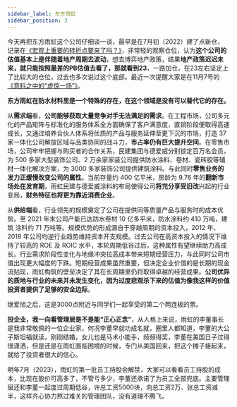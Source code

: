 ```yaml
---
sidebar_label: 东方雨虹
sidebar_position: 3
---
```


今天再把东方雨虹这个公司仔细谈一谈，最早是在7月初（2022）建了点新仓，记录在[《宏观上重要的转折点要来了吗？》](https://mp.weixin.qq.com/s?__biz=Mzg3MDc4OTQyNA==&mid=2247483998&idx=1&sn=f02a170d43ff5d6bf6fdd36e7c3bcc42&chksm=ce893a01f9feb31792690874123a6cc5221b807b66fda9e872c87c38c4bdefe31f7cd66fa156&scene=21#wechat_redirect)，非常轻的观察仓位，认为**这个公司的估值基本上是伴随着地产周期去波动**，想去博弈地产政策，结果**地产政策迟迟未来，就只能按照最差的PB估值去看了，那就看到23**，一路加仓，在23左右坚定上了比较大的仓位，过去也多次说过这个底部。最近一次提醒大家是在11月7号的[《意料之中的“虚惊一场”》](https://mp.weixin.qq.com/s?__biz=Mzg3MDc4OTQyNA==&mid=2247484755&idx=1&sn=994f5b009ac39d019adf4fb4933cb655&chksm=ce893d0cf9feb41aceb63f924084d9530bff589b32448e6117ce5d5f9023c58893d155d729e3&scene=21#wechat_redirect)。

**东方雨虹在防水材料里是一个特殊的存在，在这个领域是没有可以替代它的存在。**

从**需求端**看，**公司能够获取大量竞争对手无法满足的需求**。在工程市场，公司多元化的产品矩阵与标准化的服务体系全方面确保了客户满意度，直销阶段便取得高速 成长，又通过培养合伙人体系将优质的产品与服务延伸至更下沉的市场，打造 37 家一体化公司解放区域与品类协同的战斗力，**市占率仍有巨大提升空间**。在零售市场，公司牢牢把握与购买者的合作关系，民建集团与德爱威分别锁定百万名会员，为 500 多家大型装饰公司、2 万余家家装公司提供防水涂料、卷材、瓷砖胶等辅材一体化解决方案，为 3000 多家装饰公司提供建筑涂料。与此同时**零售业务的发力正缓慢改变公司的属性**。当前存量约 400 亿平米，房龄为 9.76 年的**翻新市场处在发育期**，雨虹民建与德爱威涂料的布局使得公司**将充分享受旧改**兴起的行业变局，**财务特征也将更为靠近消费企业**。 

从**供给端**看，行业领先的规模奠定了公司在提供同等质量产品与服务时的成本优势。至 2021 年末公司产能已达防水卷材 10 亿多平米，防水涂料约 410 万吨，建筑 涂料约 71 万吨等。规模优势的形成源自于穿越周期的资本投入，2012 年、2018 年公司均逆行业趋势维持资本开支规模。过去公司在高资本投入的情况下维持了较高的 ROE 及 ROIC 水平，本轮周期低谷过后，这种属性有望继续助力高成长。行业需求阶段性变化与地缘冲突拉高成本带来短期经营压力，与此同时公司市值出现更大幅度的下跌。短期经营成果虽然重要，但决定企业价值的是长期的现金流贴现，雨虹构筑的壁垒决定了其在长周期里仍将取得卓越的经营成果。**公司优异的质地与行业的未来并未发生变化，因为过度悲观杀下来的估值为像我这样的价值投资者提供了足够的安全边际**。

继爱旭之后，这是3000点附近与同学们一起享受的第二个两连板的票。

**投企业，我一向看管理层是不是能“正心正念”**，从人格上来说，雨虹的李董事长是我非常敬佩的一位企业家，何况李董早就功成名就，圈里人都知道，李董的大公子斯坦福就读，刚刚结婚，女儿也是马术小能手，频频得奖，李董在美国日子过得很潇洒，但是还是在雨虹面临困境的时候，专门从美国回来，把这个摊子接起来，就给了投资者很大的信心。

明年7月（2023），雨虹的第一批员工持股会解禁，大家可以看看员工持股的成本，比现在股价可高多了，不管亏多少，李董还承诺了为员工全部兜底。主要管理层还和李董一起度过周期低谷，许总工资5000块，向总工资2万、张总工资减半，这样齐心协力熬过难关的管理团队，没有道理不腾飞。
